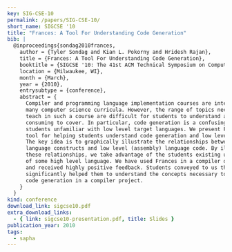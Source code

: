 ```yaml
---
key: SIG-CSE-10
permalink: /papers/SIG-CSE-10/
short_name: SIGCSE '10
title: "Frances: A Tool For Understanding Code Generation"
bib: |
  @inproceedings{sondag2010frances,
    author = {Tyler Sondag and Kian L. Pokorny and Hridesh Rajan},
    title = {Frances: A Tool For Understanding Code Generation},
    booktitle = {SIGCSE '10: The 41st ACM Technical Symposium on Computer Science Education},
    location = {Milwaukee, WI},
    month = {March},
    year = {2010},
    entrysubtype = {conference},
    abstract = {
      Compiler and programming language implementation courses are integral parts of
      many computer science curricula. However, the range of topics necessary to
      teach in such a course are difficult for students to understand and time
      consuming to cover. In particular, code generation is a confusing topic for
      students unfamiliar with low level target languages. We present Frances, a
      tool for helping students understand code generation and low level languages.
      The key idea is to graphically illustrate the relationships between high level
      language constructs and low level (assembly) language code. By illustrating
      these relationships, we take advantage of the students existing understanding
      of some high level language. We have used Frances in a compiler design course
      and received highly positive feedback. Students conveyed to us that Frances
      significantly helped them to understand the concepts necessary to implement
      code generation in a compiler project.
    }
  }
kind: conference
download_link: sigcse10.pdf
extra_download_links:
  - { link: sigcse10-presentation.pdf, title: Slides }
publication_year: 2010
tags:
  - sapha
---
```

